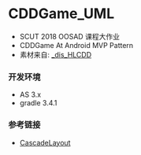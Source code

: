 # CDDGame_UML

+ SCUT 2018 OOSAD 课程大作业
+ CDDGame At Android MVP Pattern
+ 素材来自: [_dis_HLCDD](https://github.com/TianQiLi/_dis_HLCDD)

### 开发环境
+ AS 3.x
+ gradle 3.4.1

### 参考链接
+ [CascadeLayout](https://github.com/CameloeAnthony/CascadeLayout)